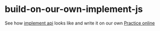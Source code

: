 # build-on-our-own-implement-js
See how [implement api](https://www.npmjs.com/package/implement-js) looks like and write it on our own
[Practice online](https://codesandbox.io/s/implement-js-5edk5?file=/src/index.js)
